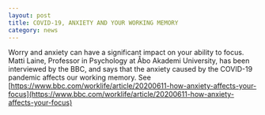 ```yaml
---
layout: post
title: COVID-19, ANXIETY AND YOUR WORKING MEMORY
category: news
---
```

Worry and anxiety can have a significant impact on your ability to focus. Matti Laine, Professor in Psychology at Åbo Akademi University, has been interviewed by the BBC, and says that the anxiety caused by the COVID-19 pandemic affects our working memory. See [https://www.bbc.com/worklife/article/20200611-how-anxiety-affects-your-focus](https://www.bbc.com/worklife/article/20200611-how-anxiety-affects-your-focus)

